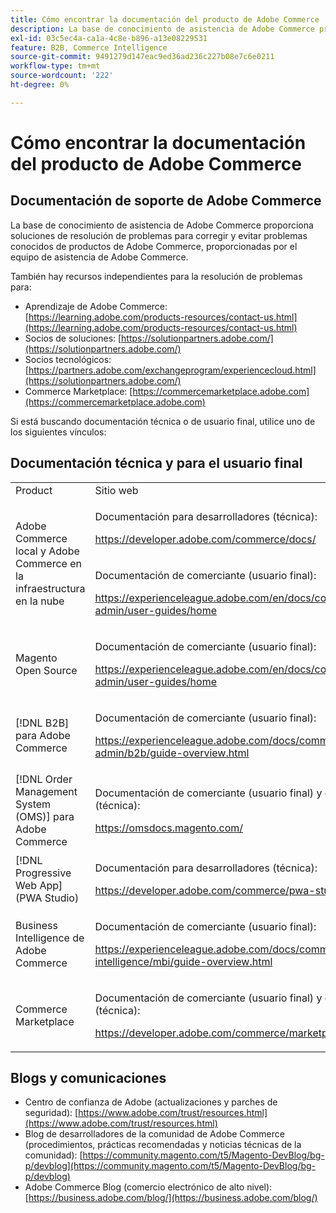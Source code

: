```yaml
---
title: Cómo encontrar la documentación del producto de Adobe Commerce
description: La base de conocimiento de asistencia de Adobe Commerce proporciona soluciones de resolución de problemas para corregir y evitar problemas conocidos de productos de Adobe Commerce, proporcionadas por el equipo de asistencia de Adobe Commerce.
exl-id: 03c5ec4a-ca1a-4c8e-b896-a13e08229531
feature: B2B, Commerce Intelligence
source-git-commit: 9491279d147eac9ed36ad236c227b08e7c6e0211
workflow-type: tm+mt
source-wordcount: '222'
ht-degree: 0%

---
```


# Cómo encontrar la documentación del producto de Adobe Commerce

## Documentación de soporte de Adobe Commerce

La base de conocimiento de asistencia de Adobe Commerce proporciona soluciones de resolución de problemas para corregir y evitar problemas conocidos de productos de Adobe Commerce, proporcionadas por el equipo de asistencia de Adobe Commerce.

También hay recursos independientes para la resolución de problemas para:

* Aprendizaje de Adobe Commerce: [https://learning.adobe.com/products-resources/contact-us.html](https://learning.adobe.com/products-resources/contact-us.html)
* Socios de soluciones: [https://solutionpartners.adobe.com/](https://solutionpartners.adobe.com/)
* Socios tecnológicos: [https://partners.adobe.com/exchangeprogram/experiencecloud.html](https://solutionpartners.adobe.com/)
* Commerce Marketplace: [https://commercemarketplace.adobe.com](https://commercemarketplace.adobe.com)

Si está buscando documentación técnica o de usuario final, utilice uno de los siguientes vínculos:

## Documentación técnica y para el usuario final

<table>
<tbody>
<tr>
<td>Product</td>
<td>Sitio web</td>
</tr>
<tr>
<td rowspan="2">Adobe Commerce local y Adobe Commerce en la infraestructura en la nube</td>
<td>
<p>Documentación para desarrolladores (técnica):</p>
<p><a href="https://developer.adobe.com/commerce/docs/">https://developer.adobe.com/commerce/docs/</a></p>
</td>
</tr>
<tr>
<td>
<p>Documentación de comerciante (usuario final):</p>
<p><a href="https://experienceleague.adobe.com/en/docs/commerce-admin/user-guides/home">https://experienceleague.adobe.com/en/docs/commerce-admin/user-guides/home</a></p>
</td>
</tr>
<tr>
<td>
<p>Magento Open Source</p>
<p> </p>
</td>
<td>
<p>Documentación de comerciante (usuario final):</p>
<p><a href="https://experienceleague.adobe.com/en/docs/commerce-admin/user-guides/home">https://experienceleague.adobe.com/en/docs/commerce-admin/user-guides/home</a></p>
</td>
</tr>
<tr>
<td>
<p>[!DNL B2B] para Adobe Commerce</p>
<p> </p>
</td>
<td>
<p>Documentación de comerciante (usuario final):</p>
<p><a href="https://experienceleague.adobe.com/docs/commerce-admin/b2b/guide-overview.html">https://experienceleague.adobe.com/docs/commerce-admin/b2b/guide-overview.html</a></p>
</td>
</tr>
<tr>
<td>[!DNL Order Management System (OMS)] para Adobe Commerce</td>
<td>
<p>Documentación de comerciante (usuario final) y desarrollador (técnica):</p>
<p><a href="https://omsdocs.magento.com/">https://omsdocs.magento.com/</a></p>
</td>
</tr>
<tr>
<td>[!DNL Progressive Web App] (PWA Studio)</td>
<td>
<p>Documentación para desarrolladores (técnica):</p>
<p><a href="https://developer.adobe.com/commerce/pwa-studio/">https://developer.adobe.com/commerce/pwa-studio/</a></p>
</td>
</tr>
<tr>
<td>Business Intelligence de Adobe Commerce</td>
<td>
<p>Documentación de comerciante (usuario final):</p>
<p><a href="https://experienceleague.adobe.com/docs/commerce-business-intelligence/mbi/guide-overview.html">https://experienceleague.adobe.com/docs/commerce-business-intelligence/mbi/guide-overview.html</a></p>
</td>
</tr>
<tr>
<td>Commerce Marketplace</td>
<td>
<p>Documentación de comerciante (usuario final) y desarrollador (técnica):</p>
<p><a href="https://developer.adobe.com/commerce/marketplace/guides/sellers/">https://developer.adobe.com/commerce/marketplace/guides/sellers/</a></p>
</td>
</tr>
</tbody>
</table>


## Blogs y comunicaciones

* Centro de confianza de Adobe (actualizaciones y parches de seguridad): [https://www.adobe.com/trust/resources.html](https://www.adobe.com/trust/resources.html)
* Blog de desarrolladores de la comunidad de Adobe Commerce (procedimientos, prácticas recomendadas y noticias técnicas de la comunidad): [https://community.magento.com/t5/Magento-DevBlog/bg-p/devblog](https://community.magento.com/t5/Magento-DevBlog/bg-p/devblog)
* Adobe Commerce Blog (comercio electrónico de alto nivel):[https://business.adobe.com/blog/](https://business.adobe.com/blog/)
